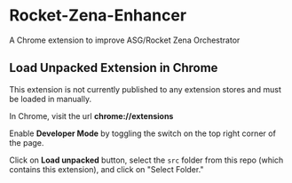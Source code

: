 # Rocket-Zena-Enhancer
A Chrome extension to improve ASG/Rocket Zena Orchestrator
## Load Unpacked Extension in Chrome
This extension is not currently published to any extension stores and must be loaded in manually.

In Chrome, visit the url **chrome://extensions**

Enable **Developer Mode** by toggling the switch on the top right corner of the page.

Click on **Load unpacked** button, select the `src` folder from this repo (which contains this extension), and click on "Select Folder."
